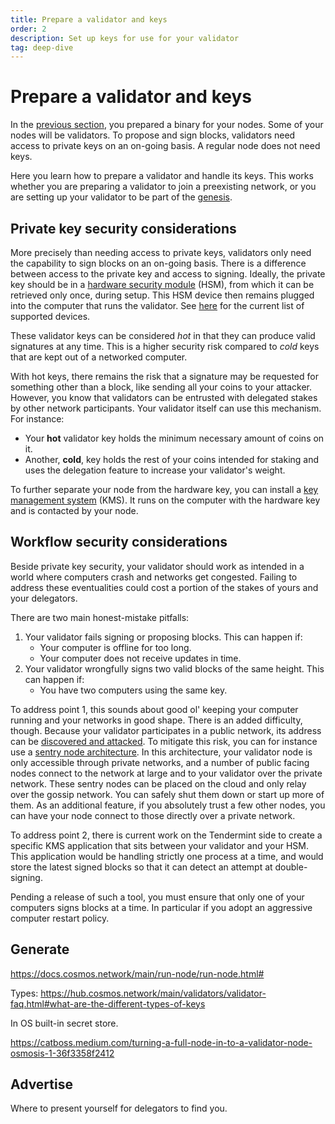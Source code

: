 ```yaml
---
title: Prepare a validator and keys
order: 2
description: Set up keys for use for your validator
tag: deep-dive
---
```


# Prepare a validator and keys

In the [previous section](./1-software.md), you prepared a binary for your nodes. Some of your nodes will be validators. To propose and sign blocks, validators need access to private keys on an on-going basis. A regular node does not need keys.

Here you learn how to prepare a validator and handle its keys. This works whether you are preparing a validator to join a preexisting network, or you are setting up your validator to be part of the [genesis](./genesis.md).

## Private key security considerations

More precisely than needing access to private keys, validators only need the capability to sign blocks on an on-going basis. There is a difference between access to the private key and access to signing. Ideally, the private key should be in a [hardware security module](https://hub.cosmos.network/main/validators/validator-faq.html#how-to-handle-key-management) (HSM), from which it can be retrieved only once, during setup. This HSM device then remains plugged into the computer that runs the validator. See [here](https://hub.cosmos.network/main/validators/security.html#key-management-hsm) for the current list of supported devices.

These validator keys can be considered _hot_ in that they can produce valid signatures at any time. This is a higher security risk compared to _cold_ keys that are kept out of a networked computer.

With hot keys, there remains the risk that a signature may be requested for something other than a block, like sending all your coins to your attacker. However, you know that validators can be entrusted with delegated stakes by other network participants. Your validator itself can use this mechanism. For instance:

* Your **hot** validator key holds the minimum necessary amount of coins on it.
* Another, **cold**, key holds the rest of your coins intended for staking and uses the delegation feature to increase your validator's weight.

To further separate your node from the hardware key, you can install a [key management system](https://hub.cosmos.network/main/validators/kms/kms.html) (KMS). It runs on the computer with the hardware key and is contacted by your node.

## Workflow security considerations

Beside private key security, your validator should work as intended in a world where computers crash and networks get congested. Failing to address these eventualities could cost a portion of the stakes of yours and your delegators.

There are two main honest-mistake pitfalls:

1. Your validator fails signing or proposing blocks. This can happen if:
    * Your computer is offline for too long.
    * Your computer does not receive updates in time.
2. Your validator wrongfully signs two valid blocks of the same height. This can happen if:
    * You have two computers using the same key.

To address point 1, this sounds about good ol' keeping your computer running and your networks in good shape. There is an added difficulty, though. Because your validator participates in a public network, its address can be [discovered and attacked](https://hub.cosmos.network/main/validators/validator-faq.html#how-can-validators-protect-themselves-from-denial-of-service-attacks). To mitigate this risk, you can for instance use a [sentry node architecture](https://forum.cosmos.network/t/sentry-node-architecture-overview/454). In this architecture, your validator node is only accessible through private networks, and a number of public facing nodes connect to the network at large and to your validator over the private network. These sentry nodes can be placed on the cloud and only relay over the gossip network. You can safely shut them down or start up more of them. As an additional feature, if you absolutely trust a few other nodes, you can have your node connect to those directly over a private network.

To address point 2, there is current work on the Tendermint side to create a specific KMS application that sits between your validator and your HSM. This application would be handling strictly one process at a time, and would store the latest signed blocks so that it can detect an attempt at double-signing.

Pending a release of such a tool, you must ensure that only one of your computers signs blocks at a time. In particular if you adopt an aggressive computer restart policy.

## Generate

https://docs.cosmos.network/main/run-node/run-node.html#

Types: https://hub.cosmos.network/main/validators/validator-faq.html#what-are-the-different-types-of-keys

In OS built-in secret store.

https://catboss.medium.com/turning-a-full-node-in-to-a-validator-node-osmosis-1-36f3358f2412

## Advertise

Where to present yourself for delegators to find you.

